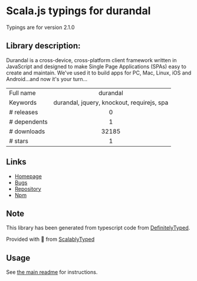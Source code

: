 
# Scala.js typings for durandal

Typings are for version 2.1.0

## Library description:
Durandal is a cross-device, cross-platform client framework written in JavaScript and designed to make Single Page Applications (SPAs) easy to create and maintain. We've used it to build apps for PC, Mac, Linux, iOS and Android...and now it's your turn...

|                    |                 |
| ------------------ | :-------------: |
| Full name          | durandal |
| Keywords           | durandal, jquery, knockout, requirejs, spa |
| # releases         | 0 |
| # dependents       | 1 |
| # downloads        | 32185 |
| # stars            | 1 |

## Links
- [Homepage](https://github.com/BlueSpire/Durandal-Bower#readme)
- [Bugs](https://github.com/BlueSpire/Durandal-Bower/issues)
- [Repository](https://github.com/BlueSpire/Durandal-Bower)
- [Npm](https://www.npmjs.com/package/durandal)
    


## Note
This library has been generated from typescript code from [DefinitelyTyped](https://definitelytyped.org).

Provided with :purple_heart: from [ScalablyTyped](https://github.com/oyvindberg/ScalablyTyped)

## Usage
See [the main readme](../../readme.md) for instructions.


